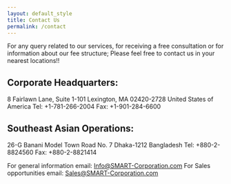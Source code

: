 ```yaml
---
layout: default_style
title: Contact Us
permalink: /contact
---
```


For any query related to our services, for receiving a free consultation or for information about our fee structure;
Please feel free to contact us in your nearest locations!!

## Corporate Headquarters:
8 Fairlawn Lane, Suite 1-101
Lexington, MA 02420-2728
United States of America
Tel: +1-781-266-2004
Fax: +1-901-284-6600

## Southeast Asian Operations:
26-G Banani Model Town
Road No. 7
Dhaka-1212
Bangladesh
Tel: +880-2-8824560
Fax: +880-2-8821414

For general information email: [Info@SMART-Corporation.com](mailto:Info@SMART-Corporation.com)
For Sales opportunities email: [Sales@SMART-Corporation.com](mailto:Sales@SMART-Corporation.com)
